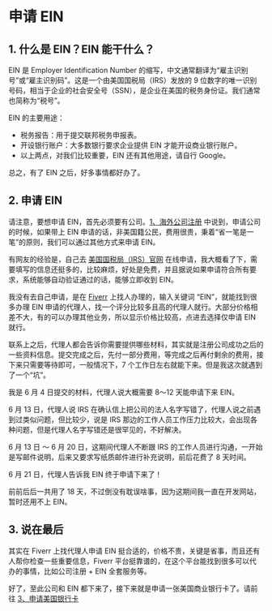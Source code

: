 # 申请 EIN

## 1. 什么是 EIN？EIN 能干什么？
EIN 是 Employer Identification Number 的缩写，中文通常翻译为“雇主识别号”或“雇主识别码”。这是一个由美国国税局（IRS）发放的 9 位数字的唯一识别号码，相当于企业的社会安全号（SSN），是企业在美国的税务身份证。我们通常也简称为“税号”。

EIN 的主要用途：
- 税务报告：用于提交联邦税务申报表。
- 开设银行账户：大多数银行要求企业提供 EIN 才能开设商业银行账户。
- 以上两点，对我们比较重要，EIN 还有其他用途，请自行 Google。

总之，有了 EIN 之后，好多事情都好办了。

## 2. 申请 EIN
请注意，要想申请 EIN，首先必须要有公司。[1、海外公司注册](./1、海外公司注册.md) 中说到，申请公司的时候，如果带上 EIN 申请的话，非美国籍公民，费用很贵，秉着“省一笔是一笔”的原则，我们可以通过其他方式来申请 EIN。

有网友的经验是，自己去 [美国国税局（IRS）官网](https://www.irs.gov/zh-hant/businesses/small-businesses-self-employed/apply-for-an-employer-identification-number-ein-online) 在线申请，我大概看了下，需要填写的信息还挺多的，比较麻烦，好处是免费，并且据说如果申请符合所有要求，系统能够自动验证通过的话，能够立即收到 EIN。

我没有去自己申请，是在 [Fiverr](https://www.fiverr.com/) 上找人办理的，输入关键词 “EIN”，就能找到很多办理 EIN 申请的代理人，找一个评分比较多且高的代理人就行。大部分价格相差不大，有的可以办理其他业务，所以显示价格比较高，点进去选择仅申请 EIN 就行。

联系上之后，代理人都会告诉你需要提供哪些材料，其实就是注册公司成功之后的一些资料信息。提交完成之后，先付一部分费用，等完成之后再付剩余的费用，接下来只需要等待即可，一般情况下，7 个工作日左右就能下来。但是我这次就遇到了一个“坑”。

我是 6 月 4 日提交的材料，代理人说大概需要 8～12 天能申请下来 EIN。

6 月 13 日，代理人说 IRS 在确认信上把公司的法人名字写错了，代理人说之前遇到过类似问题，但比较少，说是 IRS 那边的工作人员工作压力比较大，会出现各种问题，但是代理人名字写错还是很罕见的，不好解决。

6 月 13 日 ～ 6 月 20 日，这期间代理人不断跟 IRS 的工作人员进行沟通，一开始是写邮件说明，后来又要求写纸质邮件进行补充说明，前后花费了 8 天时间。

6 月 21 日，代理人告诉我 EIN 终于申请下来了！

前前后后一共用了 18 天，不过倒没有耽误啥事，因为这期间我一直在开发网站，暂时还用不上 EIN。

## 3. 说在最后
其实在 Fiverr 上找代理人申请 EIN 挺合适的，价格不贵，关键是省事，而且还有人帮你检查一些重要信息，Fiverr 平台挺靠谱的，在这个平台能找到很多可以代办的事情，比如公司注册 + EIN 全套服务等。

好了，至此公司和 EIN 都下来了，接下来就是申请一张美国商业银行卡了。请前往 [3、申请美国银行卡](./3、申请美国银行卡.md)